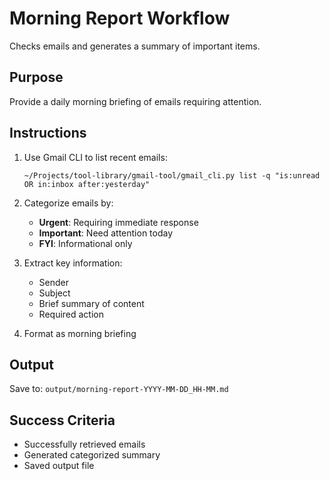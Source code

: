 # Morning Report Workflow

Checks emails and generates a summary of important items.

## Purpose
Provide a daily morning briefing of emails requiring attention.

## Instructions

1. Use Gmail CLI to list recent emails:
   ```
   ~/Projects/tool-library/gmail-tool/gmail_cli.py list -q "is:unread OR in:inbox after:yesterday"
   ```

2. Categorize emails by:
   - **Urgent**: Requiring immediate response
   - **Important**: Need attention today
   - **FYI**: Informational only

3. Extract key information:
   - Sender
   - Subject
   - Brief summary of content
   - Required action

4. Format as morning briefing

## Output
Save to: `output/morning-report-YYYY-MM-DD_HH-MM.md`

## Success Criteria
- Successfully retrieved emails
- Generated categorized summary
- Saved output file